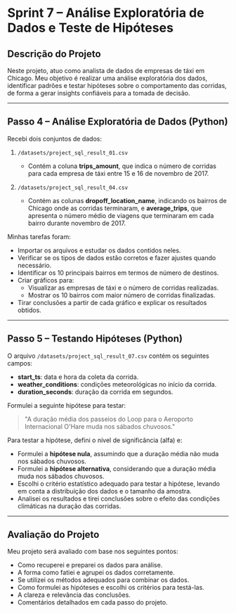 # Sprint 7 – Análise Exploratória de Dados e Teste de Hipóteses

## Descrição do Projeto

Neste projeto, atuo como analista de dados de empresas de táxi em Chicago. Meu objetivo é realizar uma análise exploratória dos dados, identificar padrões e testar hipóteses sobre o comportamento das corridas, de forma a gerar insights confiáveis para a tomada de decisão.

---

## Passo 4 – Análise Exploratória de Dados (Python)

Recebi dois conjuntos de dados:

1. `/datasets/project_sql_result_01.csv`  
   - Contém a coluna **trips_amount**, que indica o número de corridas para cada empresa de táxi entre 15 e 16 de novembro de 2017.

2. `/datasets/project_sql_result_04.csv`  
   - Contém as colunas **dropoff_location_name**, indicando os bairros de Chicago onde as corridas terminaram, e **average_trips**, que apresenta o número médio de viagens que terminaram em cada bairro durante novembro de 2017.

Minhas tarefas foram:

- Importar os arquivos e estudar os dados contidos neles.  
- Verificar se os tipos de dados estão corretos e fazer ajustes quando necessário.  
- Identificar os 10 principais bairros em termos de número de destinos.  
- Criar gráficos para:
  - Visualizar as empresas de táxi e o número de corridas realizadas.  
  - Mostrar os 10 bairros com maior número de corridas finalizadas.  
- Tirar conclusões a partir de cada gráfico e explicar os resultados obtidos.

---

## Passo 5 – Testando Hipóteses (Python)

O arquivo `/datasets/project_sql_result_07.csv` contém os seguintes campos:

- **start_ts**: data e hora da coleta da corrida.  
- **weather_conditions**: condições meteorológicas no início da corrida.  
- **duration_seconds**: duração da corrida em segundos.  

Formulei a seguinte hipótese para testar:

> "A duração média dos passeios do Loop para o Aeroporto Internacional O'Hare muda nos sábados chuvosos."

Para testar a hipótese, defini o nível de significância (alfa) e:

- Formulei a **hipótese nula**, assumindo que a duração média não muda nos sábados chuvosos.  
- Formulei a **hipótese alternativa**, considerando que a duração média muda nos sábados chuvosos.  
- Escolhi o critério estatístico adequado para testar a hipótese, levando em conta a distribuição dos dados e o tamanho da amostra.  
- Analisei os resultados e tirei conclusões sobre o efeito das condições climáticas na duração das corridas.

---

## Avaliação do Projeto

Meu projeto será avaliado com base nos seguintes pontos:

- Como recuperei e preparei os dados para análise.  
- A forma como fatiei e agrupei os dados corretamente.  
- Se utilizei os métodos adequados para combinar os dados.  
- Como formulei as hipóteses e escolhi os critérios para testá-las.  
- A clareza e relevância das conclusões.  
- Comentários detalhados em cada passo do projeto.


